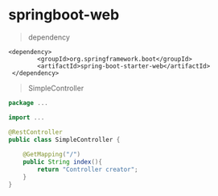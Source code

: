 # springboot-web

> dependency

``` pom
<dependency>
        <groupId>org.springframework.boot</groupId>
        <artifactId>spring-boot-starter-web</artifactId>
 </dependency>   
```

> SimpleController

``` java
package ...

import ...

@RestController
public class SimpleController {
	
	@GetMapping("/")
	public String index(){
		return "Controller creator";
	}
}
```
